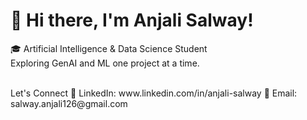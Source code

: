 # 👋 Hi there, I'm Anjali Salway!

🎓 Artificial Intelligence & Data Science Student
</br>
Exploring GenAI and ML one project at a time.

</br>
Let's Connect
🔗 LinkedIn: www.linkedin.com/in/anjali-salway  
📧 Email: salway.anjali126@gmail.com  


